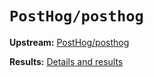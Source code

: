 # `PostHog/posthog`

**Upstream:** [PostHog/posthog](https://github.com/PostHog/posthog)

**Results:** [Details and results](https://depot.dev/benchmark/posthog)
